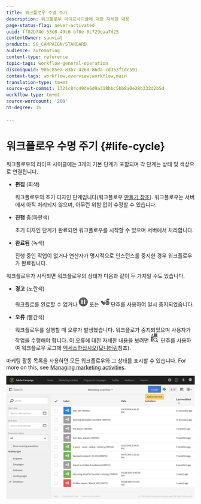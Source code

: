 ```yaml
---
title: 워크플로우 수명 주기
description: 워크플로우 라이프사이클에 대한 자세한 내용
page-status-flag: never-activated
uuid: ff02b74e-53e8-49c6-bf8e-0c729eaa7d25
contentOwner: sauviat
products: SG_CAMPAIGN/STANDARD
audience: automating
content-type: reference
topic-tags: workflow-general-operation
discoiquuid: 906c85ea-83b7-4268-86da-cd353f1dc591
context-tags: workflow,overview;workflow,main
translation-type: tm+mt
source-git-commit: 1321c84c49de6d9a318bbc5bb8a0e28b332d2b5d
workflow-type: tm+mt
source-wordcount: '200'
ht-degree: 3%

---
```



# 워크플로우 수명 주기 {#life-cycle}

워크플로우의 라이프 사이클에는 3개의 기본 단계가 포함되며 각 단계는 상태 및 색상으로 연결됩니다.

* **편집** (회색)

   워크플로우의 초기 디자인 단계입니다(워크플로우 [만들기 참조](../../automating/using/building-a-workflow.md#creating-a-workflow)). 워크플로우는 서버에서 아직 처리되지 않으며, 아무런 위험 없이 수정할 수 있습니다.

* **진행** 중(파란색)

   초기 디자인 단계가 완료되면 워크플로우를 시작할 수 있으며 서버에서 처리합니다.

* **완료됨** (녹색)

   진행 중인 작업이 없거나 연산자가 명시적으로 인스턴스를 중지한 경우 워크플로우가 완료됩니다.

워크플로우가 시작되면 워크플로우의 상태가 다음과 같이 두 가지일 수도 있습니다.

* **경고** (노란색)

   워크플로를 완료할 수 없거나 ![](assets/pause_darkgrey-24px.png) 또는 ![](assets/check_pause_darkgrey-24px.png) 단추를 사용하여 일시 중지되었습니다.

* **오류** (빨간색)

   워크플로우를 실행할 때 오류가 발생했습니다. 워크플로가 중지되었으며 사용자가 작업을 수행해야 합니다. 이 오류에 대한 자세한 내용을 보려면 ![](assets/printpreview_darkgrey-24px.png) 단추를 사용하여 워크플로우 로그에 [액세스하십시오(모니터링](../../automating/using/monitoring-workflow-execution.md)참조).

마케팅 활동 목록을 사용하면 모든 워크플로우와 그 상태를 표시할 수 있습니다. For more on this, see [Managing marketing activities](../../start/using/marketing-activities.md#about-marketing-activities).

![](assets/wkf_execution_3.png)
